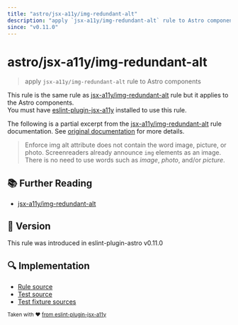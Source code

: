 ```yaml
---
title: "astro/jsx-a11y/img-redundant-alt"
description: "apply `jsx-a11y/img-redundant-alt` rule to Astro components"
since: "v0.11.0"
---
```


# astro/jsx-a11y/img-redundant-alt

> apply `jsx-a11y/img-redundant-alt` rule to Astro components

This rule is the same rule as [jsx-a11y/img-redundant-alt] rule but it applies to the Astro components.  
You must have [eslint-plugin-jsx-a11y] installed to use this rule.

[eslint-plugin-jsx-a11y]: https://github.com/jsx-eslint/eslint-plugin-jsx-a11y
[jsx-a11y/img-redundant-alt]: https://github.com/jsx-eslint/eslint-plugin-jsx-a11y/tree/HEAD/docs/rules/img-redundant-alt.md

The following is a partial excerpt from the [jsx-a11y/img-redundant-alt] rule documentation. See [original documentation][jsx-a11y/img-redundant-alt] for more details.

> Enforce img alt attribute does not contain the word image, picture, or photo. Screenreaders already announce `img` elements as an image. There is no need to use words such as *image*, *photo*, and/or *picture*.

## :books: Further Reading

- [jsx-a11y/img-redundant-alt]

## :rocket: Version

This rule was introduced in eslint-plugin-astro v0.11.0

## :mag: Implementation

- [Rule source](https://github.com/ota-meshi/eslint-plugin-astro/blob/main/src/rules/jsx-a11y/img-redundant-alt.ts)
- [Test source](https://github.com/ota-meshi/eslint-plugin-astro/blob/main/tests/src/rules/jsx-a11y/img-redundant-alt.ts)
- [Test fixture sources](https://github.com/ota-meshi/eslint-plugin-astro/tree/main/tests/fixtures/rules/jsx-a11y/img-redundant-alt)

<sup>Taken with ❤️ [from eslint-plugin-jsx-a11y](https://github.com/jsx-eslint/eslint-plugin-jsx-a11y/tree/HEAD/docs/rules/img-redundant-alt.md)</sup>
